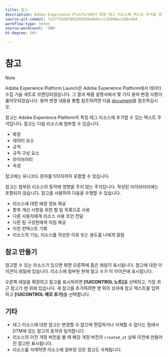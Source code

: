 ```yaml
---
title: 참고
description: Adobe Experience Platform에서 특정 태그 리소스에 텍스트 주석을 추가하는 방법을 알아봅니다.
source-git-commit: 7e27735697882065566ebdeccc36998ec368e404
workflow-type: tm+mt
source-wordcount: '309'
ht-degree: 56%

---
```


# 참고

>[!NOTE]
>
>Adobe Experience Platform Launch은 Adobe Experience Platform에서 데이터 수집 기술 세트로 브랜딩되었습니다. 그 결과 제품 설명서에서 몇 가지 용어 변경 사항이 롤아웃되었습니다. 용어 변경 내용을 통합 참조하려면 다음 [document](../../term-updates.md)을 참조하십시오.

참고는 Adobe Experience Platform의 특정 태그 리소스에 추가할 수 있는 텍스트 주석입니다. 참고는 다음 리소스에 첨부할 수 있습니다.

* 확장
* 데이터 요소
* 규칙
* 규칙 구성 요소
* 라이브러리
* 속성

참고에는 유니코드 문자를 512자까지 포함할 수 있습니다.

참고는 첨부된 리소스의 동작에 영향을 주지 않는 주석입니다. 작성된 라이브러리에는 포함되지 않습니다.  참고를 사용하여 다음을 수행할 수 있습니다.

* 리소스에 대한 배경 정보 제공
* 향후 개선 사항을 위한 할 일 목록으로 사용
* 다른 사용자에게 리소스 사용 조언 전달
* 다른 팀 구성원에게 지침 제공
* 이전 컨텍스트 기록
* 리소스의 기능, 리소스를 작성한 이유 또는 용도를 나에게 알림

## 참고 만들기

참고할 수 있는 리소스가 있으면 화면 오른쪽에 좁은 레일이 표시됩니다.  참고에 대한 아이콘이 레일에 있습니다.  리소스에 첨부된 현재 참고 수가 이 아이콘에 표시됩니다.

오른쪽 레일을 확장하고 참고를 표시하려면 **[!UICONTROL 노트]**&#x200B;를 선택하고, 가장 최근 참고가 맨 위에 있습니다.  새 참고를 추가하려면 맨 위의 상자에 참고 텍스트를 입력하고 **[!UICONTROL 메모 추가]**&#x200B;를 선택합니다.

## 기타

* 태그 리소스에 대한 참고는 변경할 수 없으며 편집하거나 삭제할 수 없다는 점에서 DTM에 있는 참고의 동작과 일치합니다.
* 리소스의 이전 개정 버전을 볼 때 해당 개정 버전의 `created_at` 날짜 이전에 만들어진 참고만 표시됩니다.
* 리소스를 삭제하면 리소스에 첨부된 모든 참고도 삭제됩니다.
